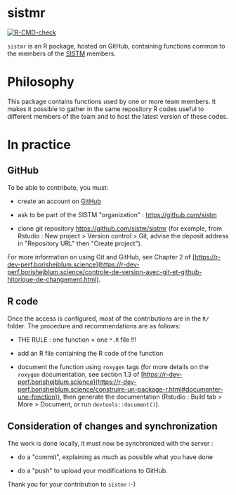 
# sistmr

<!-- badges: start -->

[![R-CMD-check](https://github.com/sistm/sistmr/workflows/R-CMD-check/badge.svg)](https://github.com/sistm/sistmr/actions)
<!-- badges: end -->

`sistmr` is an R package, hosted on GitHub, containing functions common to the members of the [SISTM](bordeaux-population-health.center/les-equipes/statistiques-pour-la-medecine-translationnelle-sistm/) members.

# Philosophy

This package contains functions used by one or more team members. It makes it possible to gather in the same repository R codes useful to different members of the team and to host the latest version of these codes.

# In practice

## GitHub

To be able to contribute, you must:

- create an account on [GitHub](https://github.com/)

- ask to be part of the SISTM "organization" : https://github.com/sistm

- clone git repository https://github.com/sistm/sistmr (for example, from Rstudio : New project > Version control > Git, advise the deposit address in "Repository URL" then "Create project").

For more information on using Git and GitHub, see Chapter 2 of [https://r-dev-perf.borishejblum.science](https://r-dev-perf.borishejblum.science/controle-de-version-avec-git-et-github-hitorique-de-changement.html).

## R code 

Once the access is configured, most of the contributions are in the `R/` folder. The procedure and recommendations are as follows: 

- THE RULE : one function = one `*.R` file !!!

- add an R file containing the R code of the function

- document the function using `roxygen` tags (for more details on the `roxygen` documentation, see section 1.3 of [https://r-dev-perf.borishejblum.science](https://r-dev-perf.borishejblum.science/construire-un-package-r.html#documenter-une-fonction)), then generate the documentation (Rstudio : Build tab > More > Document, or run `devtools::document()`).

## Consideration of changes and synchronization

The work is done locally, it must now be synchronized with the server :

- do a "commit", explaining as much as possible what you have done

- do a "push" to upload your modifications to GitHub.

Thank you for your contribution to `sistmr` :-)
